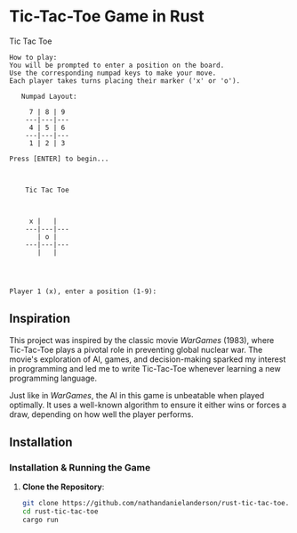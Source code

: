 # Tic-Tac-Toe Game in Rust

Tic Tac Toe

```
How to play:
You will be prompted to enter a position on the board.
Use the corresponding numpad keys to make your move.
Each player takes turns placing their marker ('x' or 'o').

   Numpad Layout:

     7 | 8 | 9
    ---|---|---
     4 | 5 | 6
    ---|---|---
     1 | 2 | 3

Press [ENTER] to begin...


```

```

    Tic Tac Toe



     x |   |   
    ---|---|---
       | o |   
    ---|---|---
       |   |   




Player 1 (x), enter a position (1-9): 
```

## Inspiration

This project was inspired by the classic movie *WarGames* (1983), where Tic-Tac-Toe plays a pivotal role in preventing global nuclear war. The movie's exploration of AI, games, and decision-making sparked my interest in programming and led me to write Tic-Tac-Toe whenever learning a new programming language.

Just like in *WarGames*, the AI in this game is unbeatable when played optimally. It uses a well-known algorithm to ensure it either wins or forces a draw, depending on how well the player performs.

## Installation

### Installation & Running the Game

1. **Clone the Repository**:
   ```bash
   git clone https://github.com/nathandanielanderson/rust-tic-tac-toe.git
   cd rust-tic-tac-toe
   cargo run
